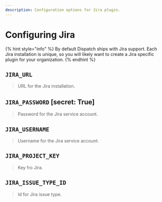 ```yaml
---
description: Configuration options for Jira plugin.
---
```


# Configuring Jira

{% hint style="info" %}
By default Dispatch ships with Jira support. Each Jira installation is unique, so you will likely want to create a Jira specific plugin for your organization.
{% endhint %}

## `JIRA_URL`

> URL for the Jira installation.

## `JIRA_PASSWORD` \[secret: True\]

> Password for the Jira service account.

## `JIRA_USERNAME`

> Username for the Jira service account.

## `JIRA_PROJECT_KEY`

> Key fro Jira.

## `JIRA_ISSUE_TYPE_ID`

> Id for Jira issue type.

